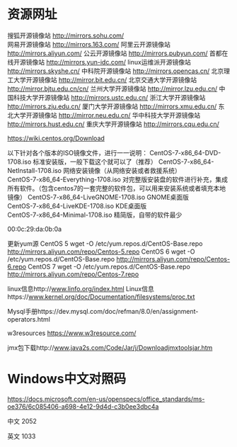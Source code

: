 
# 资源网址
搜狐开源镜像站
http://mirrors.sohu.com/  
网易开源镜像站
http://mirrors.163.com/ 
阿里云开源镜像站
http://mirrors.aliyun.com/ 
公云开源镜像站
http://mirrors.pubyun.com/ 
首都在线开源镜像站
http://mirrors.yun-idc.com/ 
linux运维派开源镜像站
http://mirrors.skyshe.cn/ 
中科院开源镜像站
http://mirrors.opencas.cn/ 
北京理工大学开源镜像站
http://mirror.bit.edu.cn/ 
北京交通大学开源镜像站
http://mirror.bjtu.edu.cn/cn/ 
兰州大学开源镜像站
http://mirror.lzu.edu.cn/ 
中国科技大学开源镜像站
http://mirrors.ustc.edu.cn/ 
浙江大学开源镜像站
http://mirrors.zju.edu.cn/ 
厦门大学开源镜像站
http://mirrors.xmu.edu.cn/ 
东北大学开源镜像站
http://mirror.neu.edu.cn/ 
华中科技大学开源镜像站
http://mirrors.hust.edu.cn/ 
重庆大学开源镜像站
http://mirrors.cqu.edu.cn/

https://wiki.centos.org/Download

以下针对各个版本的ISO镜像文件，进行一一说明：
CentOS-7-x86_64-DVD-1708.iso               标准安装版，一般下载这个就可以了（推荐）
CentOS-7-x86_64-NetInstall-1708.iso        网络安装镜像（从网络安装或者救援系统）  
CentOS-7-x86_64-Everything-1708.iso        对完整版安装盘的软件进行补充，集成所有软件。（包含centos7的一套完整的软件包，可以用来安装系统或者填充本地镜像）
CentOS-7-x86_64-LiveGNOME-1708.iso         GNOME桌面版  
CentOS-7-x86_64-LiveKDE-1708.iso           KDE桌面版  
CentOS-7-x86_64-Minimal-1708.iso           精简版，自带的软件最少

00:0c:29:da:0b:0a

更新yum源
CentOS 5
wget -O /etc/yum.repos.d/CentOS-Base.repo http://mirrors.aliyun.com/repo/Centos-5.repo
CentOS 6
wget -O /etc/yum.repos.d/CentOS-Base.repo http://mirrors.aliyun.com/repo/Centos-6.repo
CentOS 7
wget -O /etc/yum.repos.d/CentOS-Base.repo http://mirrors.aliyun.com/repo/Centos-7.repo

linux信息http://www.linfo.org/index.html
Linux信息https://www.kernel.org/doc/Documentation/filesystems/proc.txt

Mysql手册https://dev.mysql.com/doc/refman/8.0/en/assignment-operators.html

w3resources https://www.w3resource.com/

jmx包下载http://www.java2s.com/Code/Jar/j/Downloadjmxtoolsjar.htm





# Windows中文对照码

https://docs.microsoft.com/en-us/openspecs/office_standards/ms-oe376/6c085406-a698-4e12-9d4d-c3b0ee3dbc4a

中文  2052

英文 1033